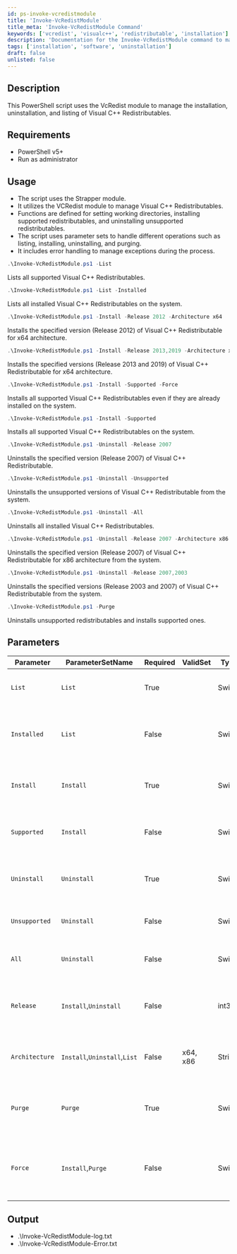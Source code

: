 ```yaml
---
id: ps-invoke-vcredistmodule
title: 'Invoke-VcRedistModule'
title_meta: 'Invoke-VcRedistModule Command'
keywords: ['vcredist', 'visualc++', 'redistributable', 'installation']
description: 'Documentation for the Invoke-VcRedistModule command to manage the installation, uninstallation, and listing of Visual C++ Redistributables.'
tags: ['installation', 'software', 'uninstallation']
draft: false
unlisted: false
---
```


## Description
This PowerShell script uses the VcRedist module to manage the installation, uninstallation, and listing of Visual C++ Redistributables.

## Requirements
- PowerShell v5+
- Run as administrator

## Usage
- The script uses the Strapper module.
- It utilizes the VCRedist module to manage Visual C++ Redistributables.
- Functions are defined for setting working directories, installing supported redistributables, and uninstalling unsupported redistributables.
- The script uses parameter sets to handle different operations such as listing, installing, uninstalling, and purging.
- It includes error handling to manage exceptions during the process.

```powershell
.\Invoke-VcRedistModule.ps1 -List
```
Lists all supported Visual C++ Redistributables.

```powershell
.\Invoke-VcRedistModule.ps1 -List -Installed
```
Lists all installed Visual C++ Redistributables on the system.

```powershell
.\Invoke-VcRedistModule.ps1 -Install -Release 2012 -Architecture x64
```
Installs the specified version (Release 2012) of Visual C++ Redistributable for x64 architecture.

```powershell
.\Invoke-VcRedistModule.ps1 -Install -Release 2013,2019 -Architecture x64
```
Installs the specified versions (Release 2013 and 2019) of Visual C++ Redistributable for x64 architecture.

```powershell
.\Invoke-VcRedistModule.ps1 -Install -Supported -Force
```
Installs all supported Visual C++ Redistributables even if they are already installed on the system.

```powershell
.\Invoke-VcRedistModule.ps1 -Install -Supported
```
Installs all supported Visual C++ Redistributables on the system.

```powershell
.\Invoke-VcRedistModule.ps1 -Uninstall -Release 2007
```
Uninstalls the specified version (Release 2007) of Visual C++ Redistributable.

```powershell
.\Invoke-VcRedistModule.ps1 -Uninstall -Unsupported
```
Uninstalls the unsupported versions of Visual C++ Redistributable from the system.

```powershell
.\Invoke-VcRedistModule.ps1 -Uninstall -All
```
Uninstalls all installed Visual C++ Redistributables.

```powershell
.\Invoke-VcRedistModule.ps1 -Uninstall -Release 2007 -Architecture x86
```
Uninstalls the specified version (Release 2007) of Visual C++ Redistributable for x86 architecture from the system.

```powershell
.\Invoke-VcRedistModule.ps1 -Uninstall -Release 2007,2003
```
Uninstalls the specified versions (Release 2003 and 2007) of Visual C++ Redistributable from the system.

```powershell
.\Invoke-VcRedistModule.ps1 -Purge
```
Uninstalls unsupported redistributables and installs supported ones.

## Parameters
| Parameter         | ParameterSetName             | Required  | ValidSet  | Type      | Description                                                                                            |
| ----------------- | -----------------------------| --------- | --------- | --------- | ------------------------------------------------------------------------------------------------------ |
| `List`            | `List`                       | True      |           | Switch    | Lists the supported Visual C++ Redistributables.                                                       |
| `Installed`       | `List`                       | False     |           | Switch    | Lists the Visual C++ Redistributables currently installed on the system.                               |
| `Install`         | `Install`                    | True      |           | Switch    | Installs a specified version of Visual C++ Redistributable.                                            |
| `Supported`       | `Install`                    | False     |           | Switch    | Installs the supported version of Visual C++ Redistributable.                                          |
| `Uninstall`       | `Uninstall`                  | True      |           | Switch    | Uninstalls a specified version of Visual C++ Redistributable.                                          |
| `Unsupported`     | `Uninstall`                  | False     |           | Switch    | Uninstalls any unsupported Visual C++ Redistributable.                                                 |
| `All`             | `Uninstall`                  | False     |           | Switch    | Uninstalls all installed Visual C++ Redistributables.                                                  |
| `Release`         | `Install`,`Uninstall`        | False     |           | int32[]   | Specifies the release version of Visual C++ Redistributable to install or uninstall.                   |
| `Architecture`    | `Install`,`Uninstall`,`List` | False     | x64, x86  | String    | Specifies the architecture (x64 or x86) for Visual C++ Redistributable.                                |
| `Purge`           | `Purge`                      | True      |           | Switch    | Uninstalls unsupported Visual C++ Redistributables and installs supported ones.                        |
| `Force`           | `Install`,`Purge`            | False     |           | Switch    | Performs an installation of a Visual C++ Redistributable even if it is already installed on the system. |

## Output
- .\Invoke-VcRedistModule-log.txt
- .\Invoke-VcRedistModule-Error.txt

